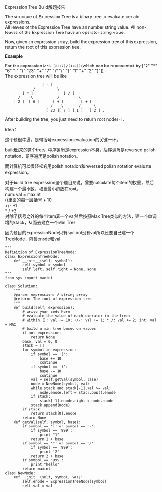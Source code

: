 Expression Tree Build解题报告

The structure of Expression Tree is a binary tree to evaluate certain expressions.  
All leaves of the Expression Tree have an number string value. All non-leaves of the Expression Tree have an operator string value.

Now, given an expression array, build the expression tree of this expression, return the root of this expression tree.

**Example**

For the expression`(2*6-(23+7)/(1+2))`\(which can be represented by \["2" "\*" "6" "-" "\(" "23" "+" "7" "\)" "/" "\(" "1" "+" "2" "\)"\]\).  
The expression tree will be like

```
                 [ - ]
             /          \
        [ * ]              [ / ]
      /     \           /         \
    [ 2 ]  [ 6 ]      [ + ]        [ + ]
                     /    \       /      \
                   [ 23 ][ 7 ] [ 1 ]   [ 2 ] .
```

After building the tree, you just need to return root node`[-]`.

Idea：

这个题很牛逼，是带括号expression evaluation的关键一环。

build出来的这个tree，中序遍历是expression本身，后序遍历是reversed polish notation，前序遍历是polish notation。

而计算机可以很轻松的用polish notation和reversed polish notation evaluate expression。

对于build tree expression这个题目来说，需要calculate每个item的权重，然后构建一个最小数，权重最小的放在root。  
num: val = maxint  
\(\)里面的每一层括号 + 10  
+/- +1  
\* / +2  
对除了括号之外的每个item算一个val然后按照Max Tree类似的方法，建一个单调增的stack，从而去建立一个Min Tree

因为题目的ExpressionNode只有symbol没有val所以还要自己建一个TreeNode，包含enode和val

```
"""
Definition of ExpressionTreeNode:
class ExpressionTreeNode:
    def __init__(self, symbol):
        self.symbol = symbol
        self.left, self.right = None, None
"""
from sys import maxint

class Solution:
    """
    @param: expression: A string array
    @return: The root of expression tree
    """
    def build(self, expression):
        # write your code here
        # evaluate the value of each operator in the tree:
        # within (): val += 10; +/-: val += 1; * /: val += 2; int: val = MAX
        # build a min tree based on values
        if not expression:
            return None
        base, val = 0, 0
        stack = []
        for symbol in expression:
            if symbol == '(':
                base += 10
                continue
            if symbol == ')':
                base -= 10
                continue
            val = self.getVal(symbol, base)
            node = NewNode(symbol, val)
            while stack and stack[-1].val >= val:
                node.enode.left = stack.pop().enode
            if stack:
                stack[-1].enode.right = node.enode
            stack.append(node)
        if stack:
            return stack[0].enode
        return None
    def getVal(self, symbol, base):
        if symbol == '+' or symbol == '-':
            if symbol == '999':
                print "1"
            return 1 + base
        if symbol == '*' or symbol == '/':
            if symbol == '999':
                print '2'
            return 2 + base
        if symbol == '999':
            print "hello"
        return maxint
class NewNode:
    def __init__(self, symbol, val):
        self.enode = ExpressionTreeNode(symbol)
        self.val = val
```



